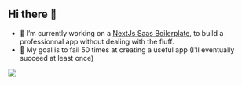 ## Hi there 👋

- 🔭 I’m currently working on a [NextJs Saas Boilerplate](https://github.com/Phenixis/boilerplate), to build a professionnal app without dealing with the fluff.
- 🎯 My goal is to fail 50 times at creating a useful app (I'll eventually succeed at least once)

![](https://github-readme-stats-sigma-five.vercel.app/api?username=phenixis&theme=graywhite&show_icons=true&show=reviews,discussions_started,discussions_answered,prs_merged,prs_merged_percentage)
